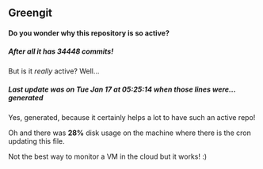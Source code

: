 ## Greengit

#### Do you wonder why this repository is so active?

##### After all it has 34448 commits!

But is it *really* active? Well...

##### Last update was on Tue Jan 17 at 05:25:14 when those lines were... generated

Yes, generated, because it certainly helps a lot to have such an active repo!

Oh and there was **28%** disk usage on the machine
where there is the cron updating this file.

Not the best way to monitor a VM in the cloud but it works! :)
